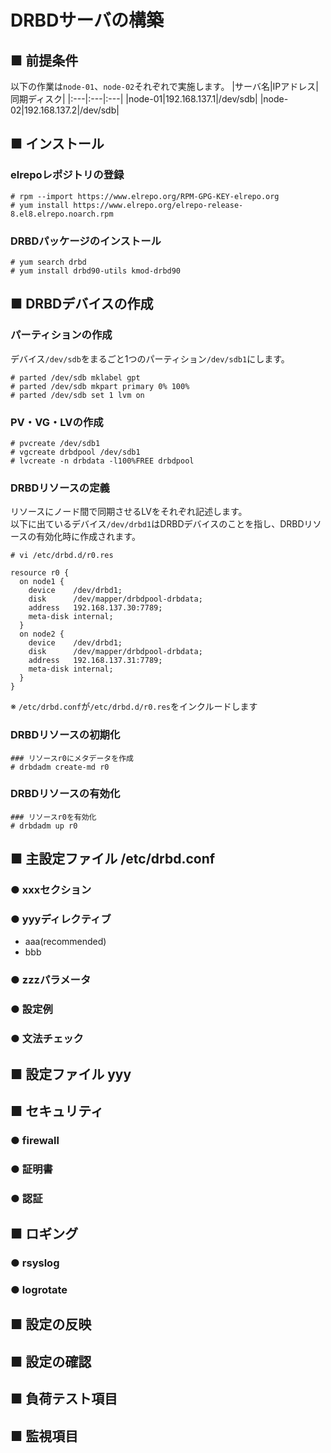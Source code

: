 # DRBDサーバの構築
## ■ 前提条件
以下の作業は`node-01`、`node-02`それぞれで実施します。
|サーバ名|IPアドレス|同期ディスク|
|:---|:---|:---|
|node-01|192.168.137.1|/dev/sdb|
|node-02|192.168.137.2|/dev/sdb|

## ■ インストール
### elrepoレポジトリの登録
```
# rpm --import https://www.elrepo.org/RPM-GPG-KEY-elrepo.org
# yum install https://www.elrepo.org/elrepo-release-8.el8.elrepo.noarch.rpm
```
### DRBDパッケージのインストール
```
# yum search drbd
# yum install drbd90-utils kmod-drbd90
```

## ■ DRBDデバイスの作成
### パーティションの作成
デバイス`/dev/sdb`をまるごと1つのパーティション`/dev/sdb1`にします。
```
# parted /dev/sdb mklabel gpt
# parted /dev/sdb mkpart primary 0% 100%
# parted /dev/sdb set 1 lvm on
```
### PV・VG・LVの作成
```
# pvcreate /dev/sdb1
# vgcreate drbdpool /dev/sdb1
# lvcreate -n drbdata -l100%FREE drbdpool
```
### DRBDリソースの定義
リソースにノード間で同期させるLVをそれぞれ記述します。  
以下に出ているデバイス`/dev/drbd1`はDRBDデバイスのことを指し、DRBDリソースの有効化時に作成されます。
```
# vi /etc/drbd.d/r0.res
```
```
resource r0 {
  on node1 {
    device    /dev/drbd1;
    disk      /dev/mapper/drbdpool-drbdata;
    address   192.168.137.30:7789;
    meta-disk internal;
  }
  on node2 {
    device    /dev/drbd1;
    disk      /dev/mapper/drbdpool-drbdata;
    address   192.168.137.31:7789;
    meta-disk internal;
  }
}
```
※ `/etc/drbd.conf`が`/etc/drbd.d/r0.res`をインクルードします

### DRBDリソースの初期化
```
### リソースr0にメタデータを作成
# drbdadm create-md r0
```

### DRBDリソースの有効化
```
### リソースr0を有効化
# drbdadm up r0
```

## ■ 主設定ファイル /etc/drbd.conf
### ● xxxセクション
### ● yyyディレクティブ
- aaa(recommended)
- bbb
### ● zzzパラメータ
### ● 設定例
### ● 文法チェック
## ■ 設定ファイル yyy
## ■ セキュリティ
### ● firewall
### ● 証明書
### ● 認証
## ■ ロギング
### ● rsyslog
### ● logrotate
## ■ 設定の反映
## ■ 設定の確認
## ■ 負荷テスト項目
## ■ 監視項目
